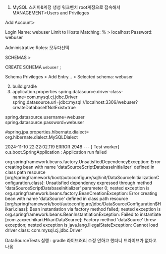 1. MySQL 스키마&계정 생성
워크벤치 root계정으로 접속해서
MANAGEMENT>Users and Privileges

Add Account>

Login Name: webuser
Limit to Hosts Matching: % > localhost
Password: webuser

Administrative Roles: 모두다선택

SCHEMAS > 


CREATE SCHEMA `webuser` ;

Schema Privileges > Add Entry... > Selected schema: webuser

2. build.gradle
3. application.properties
spring.datasource.driver-class-name=com.mysql.cj.jdbc.Driver
spring.datasource.url=jdbc:mysql://localhost:3306/webuser?createDatabaseIfNotExist=true

spring.datasource.username=webuser
spring.datasource.password=webuser

#spring.jpa.properties.hibernate.dialect= org.hibernate.dialect.MySQLDialect


2024-11-10 22:22:02.119 ERROR 2948 --- [    Test worker] o.s.boot.SpringApplication               : Application run failed


org.springframework.beans.factory.UnsatisfiedDependencyException: Error creating bean with name 'dataSourceScriptDatabaseInitializer' defined in class path resource [org/springframework/boot/autoconfigure/sql/init/DataSourceInitializationConfiguration.class]: Unsatisfied dependency expressed through method 'dataSourceScriptDatabaseInitializer' parameter 0; nested exception is org.springframework.beans.factory.BeanCreationException: Error creating bean with name 'dataSource' defined in class path resource [org/springframework/boot/autoconfigure/jdbc/DataSourceConfiguration$Hikari.class]: Bean instantiation via factory method failed; nested exception is org.springframework.beans.BeanInstantiationException: Failed to instantiate [com.zaxxer.hikari.HikariDataSource]: Factory method 'dataSource' threw exception; nested exception is java.lang.IllegalStateException: Cannot load driver class: com.mysql.cj.jdbc.Driver

DataSourceTests 실행 : gradle 라이브러리 수정 안하고 했더니 드라이브가 없다고 나옴
